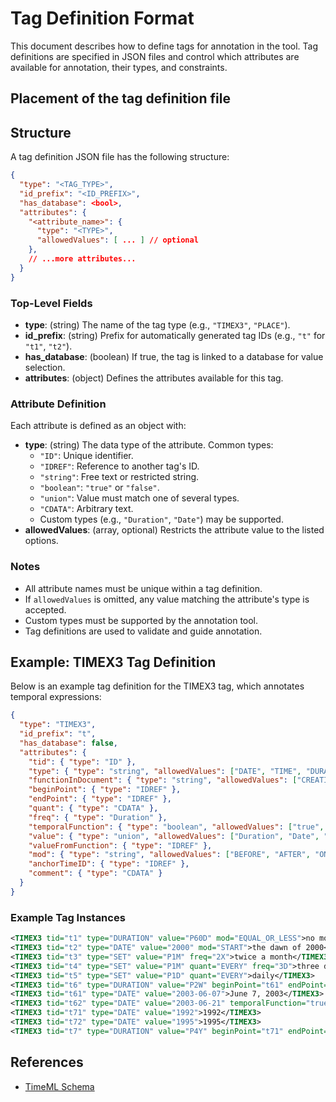 # Tag Definition Format

This document describes how to define tags for annotation in the tool. Tag definitions are specified in JSON files and control which attributes are available for annotation, their types, and constraints.

## Placement of the tag definition file
<!-- todo continue -->

## Structure

A tag definition JSON file has the following structure:

```json
{
  "type": "<TAG_TYPE>",
  "id_prefix": "<ID_PREFIX>",
  "has_database": <bool>,
  "attributes": {
    "<attribute_name>": {
      "type": "<TYPE>",
      "allowedValues": [ ... ] // optional
    },
    // ...more attributes...
  }
}
```

### Top-Level Fields

- **type**: (string) The name of the tag type (e.g., `"TIMEX3"`, `"PLACE"`).
- **id_prefix**: (string) Prefix for automatically generated tag IDs (e.g., `"t"` for `"t1"`, `"t2"`).
- **has_database**: (boolean) If true, the tag is linked to a database for value selection.
- **attributes**: (object) Defines the attributes available for this tag.

### Attribute Definition

Each attribute is defined as an object with:

- **type**: (string) The data type of the attribute. Common types:
  - `"ID"`: Unique identifier.
  - `"IDREF"`: Reference to another tag's ID.
  - `"string"`: Free text or restricted string.
  - `"boolean"`: `"true"` or `"false"`.
  - `"union"`: Value must match one of several types.
  - `"CDATA"`: Arbitrary text.
  - Custom types (e.g., `"Duration"`, `"Date"`) may be supported.
- **allowedValues**: (array, optional) Restricts the attribute value to the listed options.

### Notes

- All attribute names must be unique within a tag definition.
- If `allowedValues` is omitted, any value matching the attribute's type is accepted.
- Custom types must be supported by the annotation tool.
- Tag definitions are used to validate and guide annotation.

## Example: TIMEX3 Tag Definition

Below is an example tag definition for the TIMEX3 tag, which annotates temporal expressions:

```json
{
  "type": "TIMEX3",
  "id_prefix": "t",
  "has_database": false,
  "attributes": {
    "tid": { "type": "ID" },
    "type": { "type": "string", "allowedValues": ["DATE", "TIME", "DURATION", "SET"] },
    "functionInDocument": { "type": "string", "allowedValues": ["CREATION_TIME", "EXPIRATION_TIME", "MODIFICATION_TIME", "PUBLICATION_TIME", "RELEASE_TIME", "RECEPTION_TIME", "NONE"] },
    "beginPoint": { "type": "IDREF" },
    "endPoint": { "type": "IDREF" },
    "quant": { "type": "CDATA" },
    "freq": { "type": "Duration" },
    "temporalFunction": { "type": "boolean", "allowedValues": ["true", "false"] },
    "value": { "type": "union", "allowedValues": ["Duration", "Date", "Time", "WeekDate", "WeekTime", "Season", "PartOfYear", "PaPrFu"] },
    "valueFromFunction": { "type": "IDREF" },
    "mod": { "type": "string", "allowedValues": ["BEFORE", "AFTER", "ON_OR_BEFORE", "ON_OR_AFTER", "LESS_THAN", "MORE_THAN", "EQUAL_OR_LESS", "EQUAL_OR_MORE", "START", "MID", "END", "APPROX"] },
    "anchorTimeID": { "type": "IDREF" },
    "comment": { "type": "CDATA" }
  }
}
```

### Example Tag Instances

```xml
<TIMEX3 tid="t1" type="DURATION" value="P60D" mod="EQUAL_OR_LESS">no more than 60 days</TIMEX3>
<TIMEX3 tid="t2" type="DATE" value="2000" mod="START">the dawn of 2000</TIMEX3>
<TIMEX3 tid="t3" type="SET" value="P1M" freq="2X">twice a month</TIMEX3>
<TIMEX3 tid="t4" type="SET" value="P1M" quant="EVERY" freq="3D">three days every month</TIMEX3>
<TIMEX3 tid="t5" type="SET" value="P1D" quant="EVERY">daily</TIMEX3>
<TIMEX3 tid="t6" type="DURATION" value="P2W" beginPoint="t61" endPoint="t62">two weeks</TIMEX3>
<TIMEX3 tid="t61" type="DATE" value="2003-06-07">June 7, 2003</TIMEX3>
<TIMEX3 tid="t62" type="DATE" value="2003-06-21" temporalFunction="true" anchorTimeID="t6"/>
<TIMEX3 tid="t71" type="DATE" value="1992">1992</TIMEX3>
<TIMEX3 tid="t72" type="DATE" value="1995">1995</TIMEX3>
<TIMEX3 tid="t7" type="DURATION" value="P4Y" beginPoint="t71" endPoint="t72" temporalFunction="true"/>
```

## References

- [TimeML Schema](https://timeml.github.io/site/publications/timeMLdocs/timeml_1.2.1.html#timex3)
